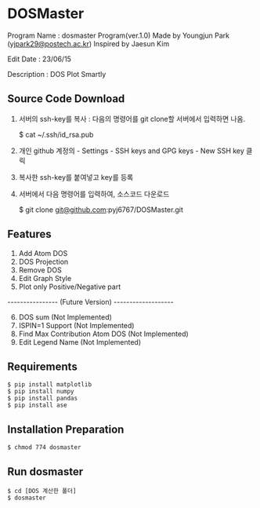 # DOSMaster
Program Name : dosmaster Program(ver.1.0)
Made by Youngjun Park (yjpark29@postech.ac.kr)
Inspired by Jaesun Kim

Edit Date : 23/06/15 

Description : DOS Plot Smartly

## Source Code Download

   1) 서버의 ssh-key를 복사 : 다음의 명령어를 git clone할 서버에서 입력하면 나옴.
   
   
         $ cat ~/.ssh/id_rsa.pub
   3) 개인 github 계정의 - Settings - SSH keys and GPG keys - New SSH key 클릭
   4) 복사한 ssh-key를 붙여넣고 key를 등록
   5) 서버에서 다음 명령어를 입력하여, 소스코드 다운로드
   
         $ git clone git@github.com:pyj6767/DOSMaster.git


## Features
1) Add Atom DOS
2) DOS Projection
3) Remove DOS
4) Edit Graph Style
5) Plot only Positive/Negative part

---------------- (Future Version) -------------------

6) DOS sum (Not Implemented)
7) ISPIN=1 Support (Not Implemented)
8) Find Max Contribution Atom DOS (Not Implemented)
9) Edit Legend Name (Not Implemented)

## Requirements

    $ pip install matplotlib
    $ pip install numpy
    $ pip install pandas
    $ pip install ase


## Installation Preparation

    $ chmod 774 dosmaster

## Run dosmaster

    $ cd [DOS 계산한 폴더]
    $ dosmaster
